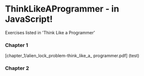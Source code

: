 # ThinkLikeAProgrammer - in JavaScript! 
 Exercises listed in 'Think Like a Programmer' 

### Chapter 1 
[chapter_1/alien_lock_problem-think_like_a_ programmer.pdf] (test)



### Chapter 2
<!-- ### Chapter 3 
### Chapter 4 
### Chapter 5 
### Chapter 6 
### Chapter 7 -->
